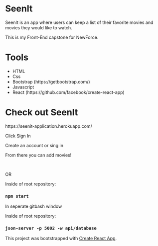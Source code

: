 <h1>SeenIt</h1>
<p>SeenIt is an app where users can keep a list of their favorite movies and movies they would like to watch.</p>

<p>This is my Front-End capstone for NewForce.</p>

<h1>Tools</h1>
<ul>
<li>HTML</li>
<li>Css</li>
<li>Bootstrap (https://getbootstrap.com/)</li>
<li>Javascript</li>
<li>React (https://github.com/facebook/create-react-app)</li>
</ul>

<h1>Check out SeenIt</h1>
https://seenit-application.herokuapp.com/

<p>Click Sign In</p>
<p>Create an account or sing in</p>
<p>From there you can add movies!</p>

<br>
<p> OR </p>

<p>Inside of root repository: </p>

### `npm start`
<p>In seperate gitbash window</p>

<p>Inside of root repository: </p>

### `json-server -p 5002 -w api/database`

This project was bootstrapped with [Create React App](https://github.com/facebook/create-react-app).
